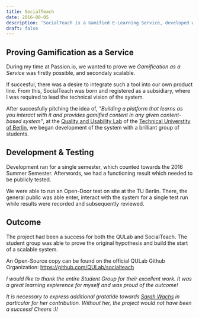 ```yaml
---
title: SocialTeach
date: 2016-08-05
description: 'SocialTeach is a Gamified E-Learning Service, developed with a group of students from the Quality and Usability Lab of the Technical University of Berlin.'
draft: false
---
```

## Proving Gamification as a Service
During my time at Passion.io, we wanted to prove we _Gamification as a Service_ was firstly possible, and secondaly scalable.

If succesful, there was a desire to integrate such a tool into our own product line. From this, SocialTeach was born and registered as a subsidiary, where I was required to lead the technical vision of the system. 

After succesfully pitching the idea of, _"Building a platform that learns as you interact with it and provides gamified content in any given content-based system"_, at the [Quality and Usability Lab](https://www.qu.tu-berlin.de/menue/qu/) of the [Technical Universtity of Berlin](https://www.tu.berlin/en/), we began development of the system with a brilliant group of students.

## Development & Testing
Development ran for a single semester, which counted towards the 2016 Summer Semester. Afterwords, we had a functioning result which needed to be publicly tested.

We were able to run an Open-Door test on site at the TU Berlin. There, the general public was able enter, interact with the system for a single test run while results were recorded and subsequently reviewed.

## Outcome
The project had been a success for both the QULab and SocialTeach. The student group was able to prove the original hypothesis and build the start of a scalable system.

An Open-Source copy can be found on the official QULab Github Organization: https://github.com/QULab/socialteach

_I would like to thank the entire Student Group for their excellent work. It was a great learning expierence for myself and was proud of the outcome!_

_It is necessary to express additional gratatide towards [Sarah Wachs](https://www.linkedin.com/in/sarah-wachs-dev/) in particular for her contribution. Without her, the project would not have been a success! Cheers :)!_

